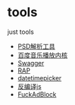 tools
=====

just tools

* [PSD解析工具](https://github.com/fsiaonma/fsiaonma.blog.com/issues/3)
* [百度音乐播放内核](http://labs.music.baidu.com/muplayer/doc/)
* [Swagger](https://helloreverb.com/developers/swagger)
* [RAP](http://thx.alibaba-inc.com/RAP/)
* [datetimepicker](http://xdsoft.net/jqplugins/datetimepicker/)
* [反编译js](http://www.jsnice.org/)
* [FuckAdBlock](https://github.com/sitexw/FuckAdBlock)

